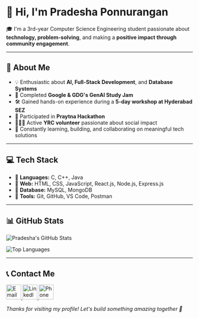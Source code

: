 # 👋 Hi, I'm Pradesha Ponnurangan

🎓 I'm a 3rd-year Computer Science Engineering student passionate about **technology, problem-solving**, and making a **positive impact through community engagement**.

---

## 🚀 About Me

- 💡 Enthusiastic about **AI, Full-Stack Development**, and **Database Systems**
- 🧠 Completed **Google & GDG's GenAI Study Jam**
- 🛠️ Gained hands-on experience during a **5-day workshop at Hyderabad SEZ**
- 🤝 Participated in **Praytna Hackathon**
- 🧑‍🤝‍🧑 Active **YRC volunteer** passionate about social impact
- 🌱 Constantly learning, building, and collaborating on meaningful tech solutions

---

## 💻 Tech Stack

- 🔹 **Languages:** C, C++, Java  
- 🔹 **Web:** HTML, CSS, JavaScript, React.js, Node.js, Express.js  
- 🔹 **Database:** MySQL, MongoDB  
- 🔹 **Tools:** Git, GitHub, VS Code, Postman  

---

## 📊 GitHub Stats

![Pradesha's GitHub Stats](https://github-readme-stats.vercel.app/api?username=PradeshaP&show_icons=true&theme=radical)

![Top Languages](https://github-readme-stats.vercel.app/api/top-langs/?username=PradeshaP&layout=compact&theme=radical)

---

## 📞 Contact Me

<p align="left">
  <a href="mailto:ponnuranganpradesha@gmail.com" target="_blank">
    <img src="https://img.icons8.com/fluency/48/gmail-new.png" alt="Email" height="40" />
  </a>
  <a href="https://www.linkedin.com/in/pradesha-ponnurangan-a0537028b" target="_blank">
    <img src="https://img.icons8.com/color/48/linkedin.png" alt="LinkedIn" height="40" />
  </a>
  <a href="tel:+916380816690" target="_blank">
    <img src="https://img.icons8.com/fluency/48/phone.png" alt="Phone" height="40" />
  </a>
</p>


_Thanks for visiting my profile! Let's build something amazing together 🚀_
